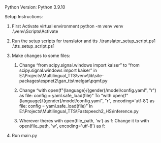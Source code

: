 Python Version: Python 3.9.10

Setup Instructions:

1. First Activate virtual environment
   python -m venv venv
   .\venv\Scripts\Activate

2. Run the setup scripts for translator and tts
   .\translator_setup_script.ps1
   .\tts_setup_script.ps1

3. Make changes to some files:

   1. Change “from scipy.signal.windows import kaiser” to
      “from scipy.signal.windows import kaiser” in E:\Projects\Multilingual_TTS\venv\lib\site-packages\espnet2\gan_tts\melgan\pqmf.py

   2. Change
      “with open(f"{language}/{gender}/model/config.yaml", "r") as file: config = yaml.safe_load(file)”
      To
      “with open(f"{language}/{gender}/model/config.yaml", "r", encoding='utf-8') as file:
      config = yaml.safe_load(file)”
      In E:\Projects\Multilingual_TTS\Fastspeech2_HS\inference.py

   3. Wherever theres with open(file_path, 'w') as f:
      Change it to with open(file_path, 'w', encoding='utf-8') as f:

4. Run main.py
